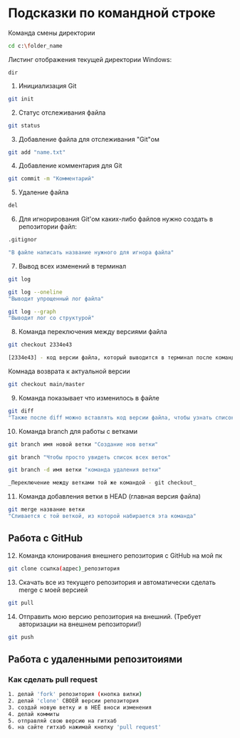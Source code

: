 # Подсказки по командной строке
Команда смены директории
```sh
cd c:\folder_name
```

Листинг отображения текущей директории
Windows:
```
dir
```
1. Инициализация Git
```sh 
git init
```
2. Статус отслеживания файла
```sh
git status
```
3. Добавление файла для отслеживания "Git"ом
```sh
git add "name.txt"
```
4. Добавление комментария для Git
```sh
git commit -m "Комментарий"
```
5. Удаление файла
```sh
del
```
6. Для игнорирования Git'ом каких-либо файлов нужно создать в репозитории файл:
```sh
.gitignor

"В файле написать название нужного для игнора файла"
```
7. Вывод всех изменений в терминал
```sh
git log
```
```sh
git log --oneline
"Выводит упрощенный лог файла"

git log --graph
"Выводит лог со структурой"
```
8. Команда переключения между версиями файла
```sh
git checkout 2334e43

[2334e43] - код версии файла, который выводится в терминал после команды "git log"
```
Комнада возврата к актуальной версии
```sh
git checkout main/master
```
9. Команда показывает что изменилось в файле
```sh
git diff
"Также после diff можно вставлять код версии файла, чтобы узнать список изменений"
```
10. Команда branch для работы с ветками
```sh
git branch имя новой ветки "Создание нов ветки"

git branch "Чтобы просто увидеть список всех веток"

git branch -d имя ветки "команда удаления ветки"

_Переключение между ветками той же командой - git checkout_
```
11. Команда добавления ветки в HEAD (главная версия файла)
```sh
git merge название ветки
"Сливается с той веткой, из которой набирается эта команда"
```
## Работа с GitHub
12. Команда клонирования внешнего репозитория с GitHub на мой пк
```sh
git clone ссылка(адрес)_репозитория
```

13. Скачать все из текущего репозитория и автоматически сделать merge c моей версией
```sh
git pull
```
14. Отправить мою версию репозитория на внешний. (Требует авторизации на внешнем репозитории!)
```sh
git push
```
## Работа с удаленными репозитоиями
### Как сделать pull request
```sh
1. делай 'fork' репозитория (кнопка вилки)
2. делай 'clone' СВОЕЙ версии репозитория
3. создай новую ветку и в НЕЁ вноси изменения
4. делай коммиты
5. отправляй свою версию на гитхаб
6. на сайте гитхаб нажимай кнопку 'pull request'
